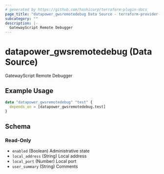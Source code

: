 ```yaml
---
# generated by https://github.com/hashicorp/terraform-plugin-docs
page_title: "datapower_gwsremotedebug Data Source - terraform-provider-datapower"
subcategory: ""
description: |-
  GatewayScript Remote Debugger
---
```


# datapower_gwsremotedebug (Data Source)

GatewayScript Remote Debugger

## Example Usage

```terraform
data "datapower_gwsremotedebug" "test" {
  depends_on = [datapower_gwsremotedebug.test]
}
```

<!-- schema generated by tfplugindocs -->
## Schema

### Read-Only

- `enabled` (Boolean) Administrative state
- `local_address` (String) Local address
- `local_port` (Number) Local port
- `user_summary` (String) Comments
